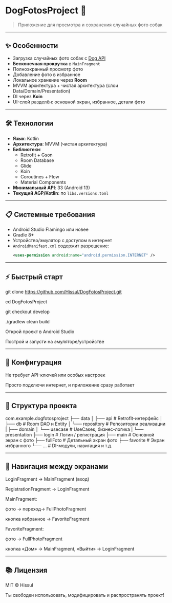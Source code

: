 # DogFotosProject 🐶
> Приложение для просмотра и сохранения случайных фото собак

---

## ✨ Особенности
- Загрузка случайных фото собак с [Dog API](https://dog.ceo/dog-api/)
- **Бесконечная прокрутка** в `MainFragment`
- Полноэкранный просмотр фото
- Добавление фото в избранное
- Локальное хранение через **Room**
- MVVM архитектура + чистая архитектура (слои Data/Domain/Presentation)
- DI через **Koin**
- UI-слой разделён: основной экран, избранное, детали фото

---

## 🛠 Технологии
- **Язык**: Kotlin
- **Архитектура**: MVVM (чистая архитектура)
- **Библиотеки**:
  - Retrofit + Gson
  - Room Database
  - Glide
  - Koin
  - Coroutines + Flow
  - Material Components  
- **Минимальный API**: 33 (Android 13)  
- **Текущий AGP/Kotlin**: по `libs.versions.toml`

---

## 📋 Системные требования
- Android Studio Flamingo или новее
- Gradle 8+
- Устройство/эмулятор с доступом в интернет
- `AndroidManifest.xml` содержит разрешение:
  ```xml
  <uses-permission android:name="android.permission.INTERNET" />

---

## ⚡️ Быстрый старт
git clone https://github.com/Hissul/DogFotosProject.git

cd DogFotosProject

git checkout develop

./gradlew clean build


Открой проект в Android Studio

Построй и запусти на эмуляторе/устройстве

---

## 🔧 Конфигурация
Не требует API-ключей или особых настроек

Просто подключи интернет, и приложение сразу работает

---

## 🧩 Структура проекта
com.example.dogfotosproject
├── data
│   ├── api           # Retrofit-интерфейс
│   ├── db            # Room DAO и Entity
│   └── repository    # Репозитории реализации
|
├── domain
│   └── usecase       # UseCases, бизнес-логика
|
└── presentation
    ├── login         # Логин / регистрация
    ├── main          # Основной экран с фото
    ├── fullFoto      # Детальный экран фото
    ├── favorite      # Экран избранного
    └── ...           # DI-модули, навигация и т.д.

---

## 🧭 Навигация между экранами
LoginFragment → MainFragment (вход)

RegistrationFragment → LoginFragment

MainFragment:

фото → переход→ FullPhotoFragment

кнопка избранное → FavoriteFragment

FavoriteFragment:

фото → FullPhotoFragment

кнопка «Дом» → MainFragment, «Выйти» → LoginFragment

---

## 📚 Лицензия
MIT © Hissul

Ты свободен использовать, модифицировать и распространять проект!
